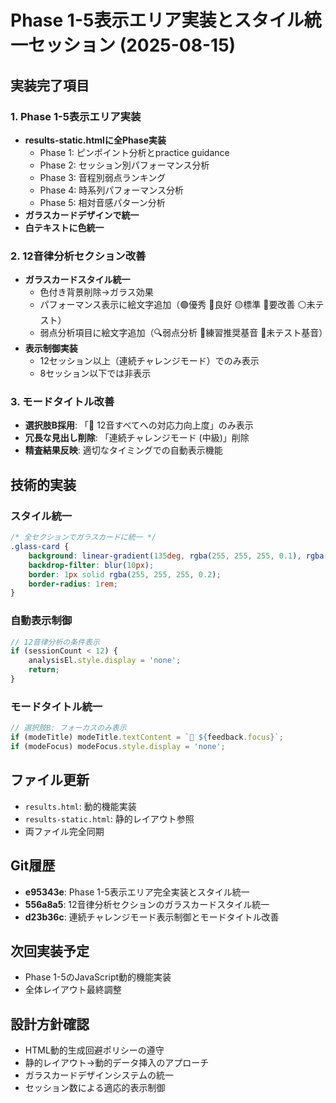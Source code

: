 # Phase 1-5表示エリア実装とスタイル統一セッション (2025-08-15)

## 実装完了項目

### 1. Phase 1-5表示エリア実装
- **results-static.htmlに全Phase実装**
  - Phase 1: ピンポイント分析とpractice guidance
  - Phase 2: セッション別パフォーマンス分析
  - Phase 3: 音程別弱点ランキング
  - Phase 4: 時系列パフォーマンス分析
  - Phase 5: 相対音感パターン分析
- **ガラスカードデザインで統一**
- **白テキストに色統一**

### 2. 12音律分析セクション改善
- **ガラスカードスタイル統一**
  - 色付き背景削除→ガラス効果
  - パフォーマンス表示に絵文字追加（🟢優秀 🔵良好 🟡標準 🔴要改善 ⚪未テスト）
  - 弱点分析項目に絵文字追加（🔍弱点分析 🎯練習推奨基音 📝未テスト基音）
- **表示制御実装**
  - 12セッション以上（連続チャレンジモード）でのみ表示
  - 8セッション以下では非表示

### 3. モードタイトル改善
- **選択肢B採用**: 「📍 12音すべてへの対応力向上度」のみ表示
- **冗長な見出し削除**: 「連続チャレンジモード (中級)」削除
- **精査結果反映**: 適切なタイミングでの自動表示機能

## 技術的実装

### スタイル統一
```css
/* 全セクションでガラスカードに統一 */
.glass-card {
    background: linear-gradient(135deg, rgba(255, 255, 255, 0.1), rgba(255, 255, 255, 0.05));
    backdrop-filter: blur(10px);
    border: 1px solid rgba(255, 255, 255, 0.2);
    border-radius: 1rem;
}
```

### 自動表示制御
```javascript
// 12音律分析の条件表示
if (sessionCount < 12) {
    analysisEl.style.display = 'none';
    return;
}
```

### モードタイトル統一
```javascript
// 選択肢B: フォーカスのみ表示
if (modeTitle) modeTitle.textContent = `📍 ${feedback.focus}`;
if (modeFocus) modeFocus.style.display = 'none';
```

## ファイル更新
- `results.html`: 動的機能実装
- `results-static.html`: 静的レイアウト参照
- 両ファイル完全同期

## Git履歴
- **e95343e**: Phase 1-5表示エリア完全実装とスタイル統一
- **556a8a5**: 12音律分析セクションのガラスカードスタイル統一
- **d23b36c**: 連続チャレンジモード表示制御とモードタイトル改善

## 次回実装予定
- Phase 1-5のJavaScript動的機能実装
- 全体レイアウト最終調整

## 設計方針確認
- HTML動的生成回避ポリシーの遵守
- 静的レイアウト→動的データ挿入のアプローチ
- ガラスカードデザインシステムの統一
- セッション数による適応的表示制御